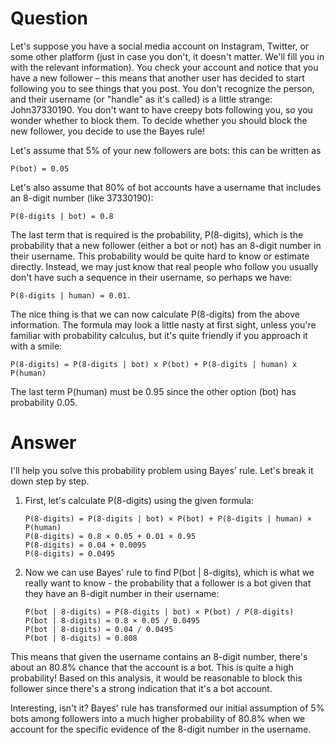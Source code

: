 # Question

Let's suppose you have a social media account on Instagram, Twitter, or some other platform (just in case you don't, it doesn't matter. We'll fill you in with the relevant information). You check your account and notice that you have a new follower – this means that another user has decided to start following you to see things that you post. You don't recognize the person, and their username (or "handle" as it's called) is a little strange: John37330190. You don't want to have creepy bots following you, so you wonder whether to block them. To decide whether you should block the new follower, you decide to use the Bayes rule!

Let's assume that 5% of your new followers are bots: this can be written as
```
P(bot) = 0.05
```

Let's also assume that 80% of bot accounts have a username that includes an 8-digit number (like 37330190):
```
P(8-digits | bot) = 0.8
```

The last term that is required is the probability, P(8-digits), which is the probability that a new follower (either a bot or not) has an 8-digit number in their username. This probability would be quite hard to know or estimate directly. Instead, we may just know that real people who follow you usually don't have such a sequence in their username, so perhaps we have:
```
P(8-digits | human) = 0.01.
```

The nice thing is that we can now calculate P(8-digits) from the above information. The formula may look a little nasty at first sight, unless you're familiar with probability calculus, but it's quite friendly if you approach it with a smile:
```
P(8-digits) = P(8-digits | bot) x P(bot) + P(8-digits | human) x P(human)
```

The last term P(human) must be 0.95 since the other option (bot) has probability 0.05.

# Answer
I'll help you solve this probability problem using Bayes' rule. Let's break it down step by step.

1. First, let's calculate P(8-digits) using the given formula:
   ```
   P(8-digits) = P(8-digits | bot) × P(bot) + P(8-digits | human) × P(human)
   P(8-digits) = 0.8 × 0.05 + 0.01 × 0.95
   P(8-digits) = 0.04 + 0.0095
   P(8-digits) = 0.0495
   ```

2. Now we can use Bayes' rule to find P(bot | 8-digits), which is what we really want to know - the probability that a follower is a bot given that they have an 8-digit number in their username:
   ```
   P(bot | 8-digits) = P(8-digits | bot) × P(bot) / P(8-digits)
   P(bot | 8-digits) = 0.8 × 0.05 / 0.0495
   P(bot | 8-digits) = 0.04 / 0.0495
   P(bot | 8-digits) ≈ 0.808
   ```

This means that given the username contains an 8-digit number, there's about an 80.8% chance that the account is a bot. This is quite a high probability! Based on this analysis, it would be reasonable to block this follower since there's a strong indication that it's a bot account.

Interesting, isn't it? Bayes' rule has transformed our initial assumption of 5% bots among followers into a much higher probability of 80.8% when we account for the specific evidence of the 8-digit number in the username.